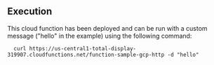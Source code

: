 ## Execution
This cloud function has been deployed and can be run with a custom message ("hello" in the example) using the following command:

```
  curl https://us-central1-total-display-319907.cloudfunctions.net/function-sample-gcp-http -d "hello"
```
